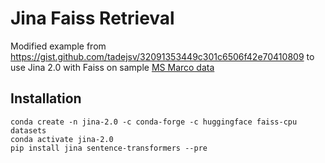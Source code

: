# Jina Faiss Retrieval

Modified example from https://gist.github.com/tadejsv/32091353449c301c6506f42e70410809 to use Jina 2.0 with Faiss on sample [MS Marco data](https://microsoft.github.io/msmarco/)

## Installation

```
conda create -n jina-2.0 -c conda-forge -c huggingface faiss-cpu datasets
conda activate jina-2.0
pip install jina sentence-transformers --pre
```